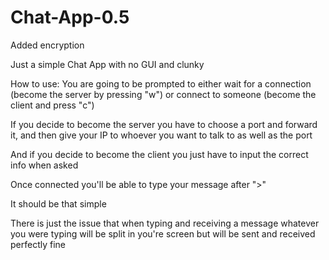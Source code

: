 # Chat-App-0.5
Added encryption

Just a simple Chat App with no GUI and clunky


How to use:
You are going to be prompted to either wait for a connection (become the server by pressing "w") or connect to someone (become the client and press "c")

If you decide to become the server you have to choose a port and forward it, and then give your IP to whoever you want to talk to as well as the port

And if you decide to become the client you just have to input the correct info when asked

Once connected you'll be able to type your message after ">"

It should be that simple

There is just the issue that when typing and receiving a message whatever you were typing will be split in you're screen but will be sent and received perfectly fine

